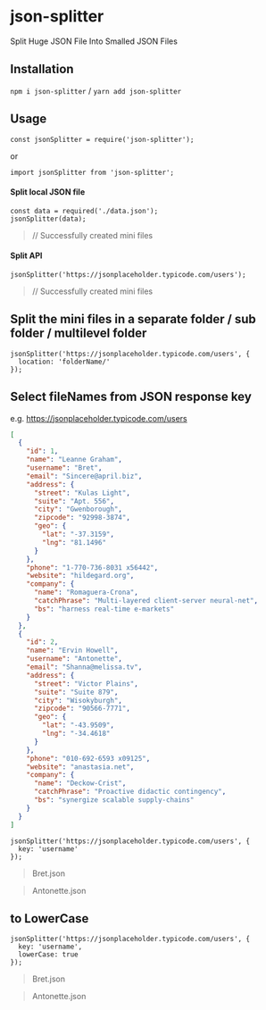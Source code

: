 # json-splitter
Split Huge JSON File Into Smalled JSON Files

## Installation
`npm i json-splitter` / `yarn add json-splitter`

## Usage
```
const jsonSplitter = require('json-splitter');
```
or
```
import jsonSplitter from 'json-splitter';
```

#### Split local JSON file
```
const data = required('./data.json');
jsonSplitter(data);
```
> // Successfully created mini files

#### Split API
```
jsonSplitter('https://jsonplaceholder.typicode.com/users');
```
> // Successfully created mini files

## Split the mini files in a separate folder / sub folder / multilevel folder
```
jsonSplitter('https://jsonplaceholder.typicode.com/users', {
  location: 'folderName/'
});
```

## Select fileNames from JSON response key
e.g. https://jsonplaceholder.typicode.com/users
```json
[
  {
    "id": 1,
    "name": "Leanne Graham",
    "username": "Bret",
    "email": "Sincere@april.biz",
    "address": {
      "street": "Kulas Light",
      "suite": "Apt. 556",
      "city": "Gwenborough",
      "zipcode": "92998-3874",
      "geo": {
        "lat": "-37.3159",
        "lng": "81.1496"
      }
    },
    "phone": "1-770-736-8031 x56442",
    "website": "hildegard.org",
    "company": {
      "name": "Romaguera-Crona",
      "catchPhrase": "Multi-layered client-server neural-net",
      "bs": "harness real-time e-markets"
    }
  },
  {
    "id": 2,
    "name": "Ervin Howell",
    "username": "Antonette",
    "email": "Shanna@melissa.tv",
    "address": {
      "street": "Victor Plains",
      "suite": "Suite 879",
      "city": "Wisokyburgh",
      "zipcode": "90566-7771",
      "geo": {
        "lat": "-43.9509",
        "lng": "-34.4618"
      }
    },
    "phone": "010-692-6593 x09125",
    "website": "anastasia.net",
    "company": {
      "name": "Deckow-Crist",
      "catchPhrase": "Proactive didactic contingency",
      "bs": "synergize scalable supply-chains"
    }
  }
]
```
```
jsonSplitter('https://jsonplaceholder.typicode.com/users', {
  key: 'username'
});
```
> Bret.json

> Antonette.json

## to LowerCase
```
jsonSplitter('https://jsonplaceholder.typicode.com/users', {
  key: 'username',
  lowerCase: true
});
```
> Bret.json

> Antonette.json
